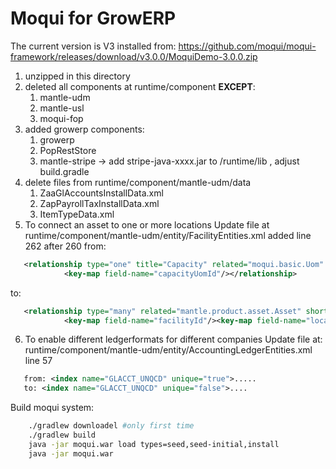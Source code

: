 # Moqui for GrowERP

The current version is V3 installed from:
https://github.com/moqui/moqui-framework/releases/download/v3.0.0/MoquiDemo-3.0.0.zip

1. unzipped in this directory
2. deleted all components at runtime/component **EXCEPT**:
   1. mantle-udm
   2. mantle-usl
   3. moqui-fop
3. added growerp components:
   1. growerp
   2. PopRestStore
   3. mantle-stripe -> add stripe-java-xxxx.jar to /runtime/lib , adjust build.gradle
4. delete files from runtime/component/mantle-udm/data
   1. ZaaGlAccountsInstallData.xml
   2. ZapPayrollTaxInstallData.xml
   3. ItemTypeData.xml
5. To connect an asset to one or more locations
Update file at runtime/component/mantle-udm/entity/FacilityEntities.xml
   added line 262 after 260 from:
```xml
   <relationship type="one" title="Capacity" related="moqui.basic.Uom" short-alias="capacityUom">
            <key-map field-name="capacityUomId"/></relationship>
```
   to:
```xml 
   <relationship type="many" related="mantle.product.asset.Asset" short-alias="AssetLocation">
            <key-map field-name="facilityId"/><key-map field-name="locationSeqId"/></relationship>
```
6. To enable different ledgerformats for different companies 
Update file at: runtime/component/mantle-udm/entity/AccountingLedgerEntities.xml line 57
```xml
   from: <index name="GLACCT_UNQCD" unique="true">.....
   to: <index name="GLACCT_UNQCD" unique="false">....
```
Build moqui system:
```sh
    ./gradlew downloadel #only first time
    ./gradlew build
    java -jar moqui.war load types=seed,seed-initial,install
    java -jar moqui.war
```



